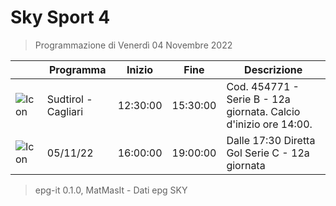 # Sky Sport 4
> Programmazione di Venerdì 04 Novembre 2022

||Programma|Inizio|Fine|Descrizione|
|---|---|---|---|---|
|![Icon](https://guidatv.sky.it/uuid/f44b8ef4-edbe-49eb-8ea2-afa5a17ac78d/cover?md5ChecksumParam=cd21d45c66b53dc3c4ac7ce933a879f3)|Sudtirol - Cagliari|12:30:00|15:30:00|Cod. 454771 - Serie B - 12a giornata. Calcio d&#039;inizio ore 14:00.
|![Icon](https://guidatv.sky.it/uuid/50f94601-5dad-43e6-83e7-cb908c67ea87/cover?md5ChecksumParam=6fa9bae27d44a7628fab2606da5125e8)|05/11/22|16:00:00|19:00:00|Dalle 17:30 Diretta Gol Serie C - 12a giornata



 > epg-it 0.1.0, MatMasIt - Dati epg SKY
